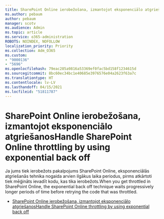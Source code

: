 ```yaml
---
title: SharePoint Online ierobežošana, izmantojot eksponenciālo atgriešanos
ms.author: pebaum
author: pebaum
manager: scotv
ms.audience: Admin
ms.topic: article
ms.service: o365-administration
ROBOTS: NOINDEX, NOFOLLOW
localization_priority: Priority
ms.collection: Adm_O365
ms.custom:
- "9000136"
- "5696"
ms.openlocfilehash: 79eac285a9816a53369ef0fac5bd158f1234615d
ms.sourcegitcommit: 8bc60ec34bc1e40685e3976576e04a2623f63a7c
ms.translationtype: HT
ms.contentlocale: lv-LV
ms.lasthandoff: 04/15/2021
ms.locfileid: "51811787"
---
```

# <a name="handle-sharepoint-online-throttling-by-using-exponential-back-off"></a><span data-ttu-id="6e299-102">SharePoint Online ierobežošana, izmantojot eksponenciālo atgriešanos</span><span class="sxs-lookup"><span data-stu-id="6e299-102">Handle SharePoint Online throttling by using exponential back off</span></span>

<span data-ttu-id="6e299-103">Ja jums tiek ierobežots pakalpojums SharePoint Online, eksponenciālās atgriešanās tehnika nogaida arvien ilgākus laika periodus, pirms atkārtoti tiek mēģināts ievadīt kodu, kas tika ierobežots.</span><span class="sxs-lookup"><span data-stu-id="6e299-103">When you get throttled in SharePoint Online, the exponential back off technique waits progressively longer periods of time before retrying the code that was throttled.</span></span>

- [<span data-ttu-id="6e299-104">SharePoint Online ierobežošana, izmantojot eksponenciālo atgriešanos</span><span class="sxs-lookup"><span data-stu-id="6e299-104">Handle SharePoint Online throttling by using exponential back off</span></span>](https://docs.microsoft.com/sharepoint/dev/solution-guidance/handle-sharepoint-online-throttling-by-using-exponential-back-off)
